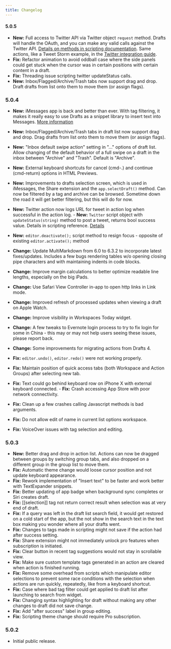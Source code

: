 ```yaml
---
title: Changelog
---
```


#### 5.0.5

- **New:** Full access to Twitter API via Twitter object `request` method. Drafts will handle the OAuth, and you can make any valid calls against the Twitter API. [Details on methods in scripting documentation](http://reference.getdrafts.com/objects/Twitter.html). Same actions, like a Tweet Storm example, in the [Twitter integration guide](https://forums.getdrafts.com/t/using-twitter-with-drafts/109).
- **Fix:** Refactor animation to avoid oddball case where the side panels could get stuck when the cursor was in certain positions with certain content in a draft.
- **Fix:** Threading issue scripting twitter updateStatus calls.
- **New:** Inbox/Flagged/Archive/Trash tabs now support drag and drop. Draft drafts from list onto them to move them (or assign flags).

### 5.0.4

- **New:** iMessages app is back and better than ever. With tag filtering, it makes it really easy to use Drafts as a snippet library to insert text into Messages. [More information](/messages)
- **New:** Inbox/Flagged/Archive/Trash tabs in draft list now support drag and drop. Drag drafts from list onto them to move them (or assign flags).
- **New:** "Inbox default swipe action" setting in "..." options of draft list. Allow changing of the default behavior of a full swipe on a draft in the inbox between "Archive" and "Trash". Default is "Archive".
- **New:** External keyboard shortcuts for cancel (cmd-.) and continue (cmd-return) options in HTML Previews.
- **New:** Improvements to drafts selection screen, which is used in iMessages, the Share extension and the `app.selectDraft()` method. Can now be filtered by a tag and archive can be browsed. Sometime down the road it will get better filtering, but this will do for now.
- **New:** Twitter action now logs URL for tweet in action log when successful in the action log. - **New:** `Twitter` script object with `updateStatus(string)` method to post a tweet, returns bool success value. Details in scripting reference. [Details](https://github.com/agiletortoise/drafts-documentation/wiki/Twitter)
- **New:** `editor.deactivate();` script method to resign focus - opposite of existing `editor.activate();` method

- **Change:** Update MultiMarkdown from 6.0 to 6.3.2 to incorporate latest fixes/updates. Includes a few bugs rendering tables w/o opening closing pipe characters and with maintaining indents in code blocks.
- **Change:** Improve margin calculations to better optimize readable line lengths, especially on the big iPads.
- **Change:** Use Safari View Controller in-app to open http links in Link mode.
- **Change:** Improved refresh of processed updates when viewing a draft on Apple Watch.
- **Change:** Improve visibility in Workspaces Today widget.
- **Change:** A few tweaks to Evernote login process to try to fix login for some in China - this may or may not help users seeing these issues, please report back.
- **Change:** Some improvements for migrating actions from Drafts 4.

- **Fix:** `editor.undo()`, `editor.redo()` were not working properly.
- **Fix:** Maintain position of quick access tabs (both Workspace and Action Groups) after selecting new tab.
- **Fix:** Text could go behind keyboard row on iPhone X with external keyboard connected. - **Fix:** Crash accessing App Store with poor network connectivity.
- **Fix:** Clean up a few crashes calling Javascript methods is bad arguments.
- **Fix:** Do not allow edit of name in current list options workspace.
- **Fix:** VoiceOver issues with tag selection and editing.

### 5.0.3

- **New:** Better drag and drop in action list. Actions can now be dragged between groups by switching group tabs, and also dropped on a different group in the group list to move them.
- **Fix:** Automatic theme change would loose cursor position and not update keyboard appearance.
- **Fix:** Rework implementation of "Insert text" to be faster and work better with TextExpander snippets.
- **Fix:** Better updating of app badge when background sync completes or Siri creates draft.
- **Fix:** [[selection]] tag not return correct result when selection was at very end of draft.
- **Fix:** If a query was left in the draft list search field, it would get restored on a cold start of the app, but the not show in the search text in the text box making you wonder where all your drafts went.
- **Fix:** Changes to tags made in scripting might not save if the action had after success setting.
- **Fix:** Share extension might not immediately unlock pro features when subscription is initiated.
- **Fix:** Clear button in recent tag suggestions would not stay in scrollable view.
- **Fix:** Make sure custom template tags generated in an action are cleared when action is finished running.
- **Fix:** Remove some overhead from scripts which manipulate editor selections to prevent some race conditions with the selection when actions are run quickly, repeatedly, like from a keyboard shortcut.
- **Fix:** Case where bad tag filter could get applied to draft list after launching to search from widget.
- **Fix:** Changing syntax highlighting for draft without making any other changes to draft did not save change.
- **Fix:** Add "after success" label in group editing.
- **Fix:** Scripting theme change should require Pro subscription.

### 5.0.2

- Initial public release.
